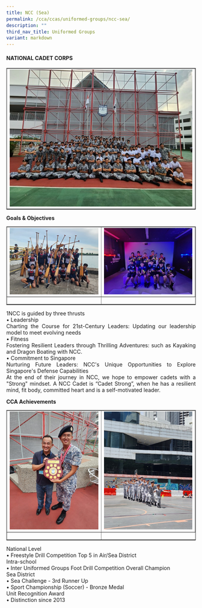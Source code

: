 ```yaml
---
title: NCC (Sea)
permalink: /cca/ccas/uniformed-groups/ncc-sea/
description: ""
third_nav_title: Uniformed Groups
variant: markdown
---
```

<h4><strong>NATIONAL CADET CORPS</strong></h4>
<table style="border-collapse: collapse; width: 100%;" border="1">
<tbody>
<tr>
<td style="width: 33.3333%;"><img style="width: 100%;" src="/images/Ncc1.jpg"></td>
</tr>
</tbody>
</table>
<p><b>Goals &amp; Objectives </b></p>
<table style="border-collapse: collapse; width: 100%;" border="1">
<tbody>
<tr>
<td style="width: 33.3333%;"><img style="width: 100%;" src="/images/Ncc2.jpg"></td>
<td style="width: 33.3333%;"><img style="width: 100%;" src="/images/Ncc3.jpg"></td>
</tr>
<tr>
<td style="width: 33.3333%;"><p style="text-align: center;"></p></td>
</tr>
</tbody>
</table>
<p></p><p align="justify">1NCC is guided by three thrusts<br>•	Leadership<br>
Charting the Course for 21st-Century Leaders: Updating our leadership model to meet evolving needs<br>
•	Fitness <br>
Fostering Resilient Leaders through Thrilling Adventures: such as Kayaking and Dragon Boating with NCC.<br>
•	Commitment to Singapore<br>
Nurturing Future Leaders: NCC's Unique Opportunities to Explore Singapore's Defense Capabilities<br>At the end of their journey in NCC, we hope to empower cadets with a "Strong" mindset. A NCC Cadet is “Cadet Strong”, when he has a resilient mind, fit body, committed heart and is a self-motivated leader.</p>
<p><b>CCA Achievements </b></p>
<table style="border-collapse: collapse; width: 100%;" border="1">
<tbody>
<tr>
<td style="width: 33.3333%;"><img style="width: 100%;" src="/images/Ncc4.jpg"></td>
	<td style="width: 33.3333%;"><img style="width: 100%;" src="/images/Ncc5.jpg"></td>
</tr>
<tr>
<td style="width: 33.3333%;"><p style="text-align: center;"></p></td>
</tr>
</tbody>
</table>
<p></p><p align="justify">National Level<br>
•	Freestyle Drill Competition Top 5 in Air/Sea District<br>
Intra-school<br>
•	Inter Uniformed Groups Foot Drill Competition Overall Champion<br>
Sea District<br>
•	Sea Challenge - 3rd Runner Up<br>
•	Sport Championship (Soccer) - Bronze Medal<br>
Unit Recognition Award<br>
•	Distinction since 2013<br></p>